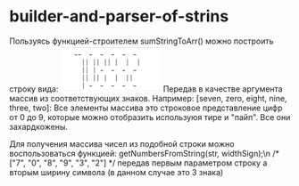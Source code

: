 # builder-and-parser-of-strins

Пользуясь функцией-строителем sumStringToArr() можно построить строку вида:
   ![alt text](43224583e9.jpg)
   Передав в качестве аргумента массив из соответствующих знаков.
   Например:
   [seven, zero, eight, nine, three, two]:
  Все элементы массива это строковое представление цифр от 0 до 9, 
которые можно отобразить используюя тире и "пайп". Все они захардкожены.

Для получения массива чисел из подобной строки можно воспользоваться  функцией:
getNumbersFromString(str, widthSign);\n
/*
["7", "0", "8", "9", "3", "2"]
*/
передав первым параметром строку а вторым ширину символа (в данном случае это 3 знака)
